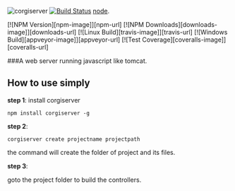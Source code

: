 ![corgiserver](https://github.com/hou80houzhu/corgiserver/raw/master/conf/pages/corgiserver.png) [![Build Status](https://travis-ci.org/hou80houzhu/corgiserver.svg?branch=master)](https://travis-ci.org/hou80houzhu/corgiserver) [node](http://nodejs.org).

  [![NPM Version][npm-image]][npm-url]
  [![NPM Downloads][downloads-image]][downloads-url]
  [![Linux Build][travis-image]][travis-url]
  [![Windows Build][appveyor-image]][appveyor-url]
  [![Test Coverage][coveralls-image]][coveralls-url]

###A web server running javascript like tomcat.

## How to use simply

**step 1**: install corgiserver

`npm install corgiserver -g`

**step 2**:

`corgiserver create projectname projectpath`

the command will create the folder of project and its files.

**step 3**:

goto the project folder to build the controllers.

